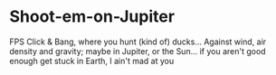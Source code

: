 # Shoot-em-on-Jupiter
FPS Click &amp; Bang, where you hunt (kind of) ducks... Against wind, air density and gravity; maybe in Jupiter, or the Sun... if you aren't good enough get stuck in Earth, I ain't mad at you
